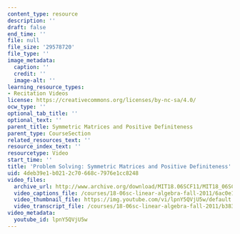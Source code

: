 ```yaml
---
content_type: resource
description: ''
draft: false
end_time: ''
file: null
file_size: '29578720'
file_type: ''
image_metadata:
  caption: ''
  credit: ''
  image-alt: ''
learning_resource_types:
- Recitation Videos
license: https://creativecommons.org/licenses/by-nc-sa/4.0/
ocw_type: ''
optional_tab_title: ''
optional_text: ''
parent_title: Symmetric Matrices and Positive Definiteness
parent_type: CourseSection
related_resources_text: ''
resource_index_text: ''
resourcetype: Video
start_time: ''
title: 'Problem Solving: Symmetric Matrices and Positive Definiteness'
uid: 4deb39e1-b021-2c70-668c-7976e1cc8248
video_files:
  archive_url: http://www.archive.org/download/MIT18.06SCF11/MIT18_06SC_110711_D1_300k.mp4
  video_captions_file: /courses/18-06sc-linear-algebra-fall-2011/6ac0e17f69005b57bfc247b9c49f2685_lpnY5QVjU5w.vtt
  video_thumbnail_file: https://img.youtube.com/vi/lpnY5QVjU5w/default.jpg
  video_transcript_file: /courses/18-06sc-linear-algebra-fall-2011/b383d7a883d770987459b09e9c7976a8_lpnY5QVjU5w.pdf
video_metadata:
  youtube_id: lpnY5QVjU5w
---
```

